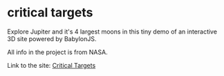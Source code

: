 # critical targets

Explore Jupiter and it's 4 largest moons in this tiny demo of an interactive 3D site powered by BabylonJS.  

All info in the project is from NASA.

Link to the site: [Critical Targets](https://pmaxwellward.github.io/critical-targets/)
